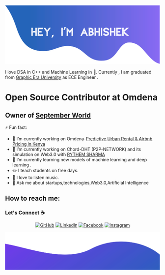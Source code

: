 ![alt text](./images/top.svg)

I love DSA in C++ and Machine Learning in :snake:. Currently , I am graduated from [Graphic Era University](https://www.geu.ac.in/) as ECE Engineer .

# Open Source Contributor at Omdena 

## Owner of [September World](http://www.septemebrworld.com/) 



⚡ Fun fact:
 
  - 🔭 I’m currently working on Omdena-[Predictive Urban Rental & Airbnb Pricing in Kenya]( https://github.com/Er-AbhishekRaj07/Omdena-Kenya-Predictive-Rental )
  - 🔭 I’m currently working on Chord-DHT (P2P-NETWORK) and its simulation on Web3.0 with [RYTHEM SHARMA]( http://www.github.com/rythem123)
  - 🌱 I’m currently learning new models of machine learning and deep learning .
  - :pencil2: I teach students on free days.
  - :musical_note: I love to listen music.
  - 💬 Ask me about startups,technologies,Web3.0,Artificial Intelligence 
  
  ## How to reach me: 


### Let's Connect :coffee:
<p align="center">
	<a href="https://github.com/Er-AbhishekRaj07"><img src="https://img.icons8.com/bubbles/50/000000/github.png" alt="GitHub"/></a>
	<a href="https://www.linkedin.com/in/abhishekheresw/"><img src="https://img.icons8.com/bubbles/50/000000/linkedin.png" alt="LinkedIn"/></a>
	<a href=><img src="https://img.icons8.com/bubbles/50/000000/facebook-new.png" alt="Facebook"/></a>
	<a href="https://www.instagram.com/abhishek.pandey.511/"><img src="https://img.icons8.com/bubbles/50/000000/instagram.png" alt="Instagram"/></a>
	
	
	
![alt text](./images/bottom.svg)
